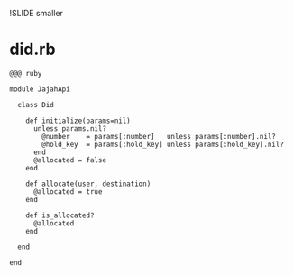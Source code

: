 !SLIDE smaller
# did.rb #

    @@@ ruby
    
    module JajahApi
    
      class Did
    
        def initialize(params=nil)
          unless params.nil?
            @number    = params[:number]   unless params[:number].nil?
            @hold_key  = params[:hold_key] unless params[:hold_key].nil?
          end
          @allocated = false
        end
    
        def allocate(user, destination)
          @allocated = true
        end
       
        def is_allocated?
          @allocated
        end
    
      end
    
    end
